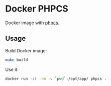 # Docker PHPCS

Docker image with [phpcs](https://github.com/squizlabs/PHP_CodeSniffer).

## Usage

Build Docker image:

```sh
make build
```

Use it:

```sh
docker run -it -rm -v `pwd`:/opt/app/ phpcs .
```
